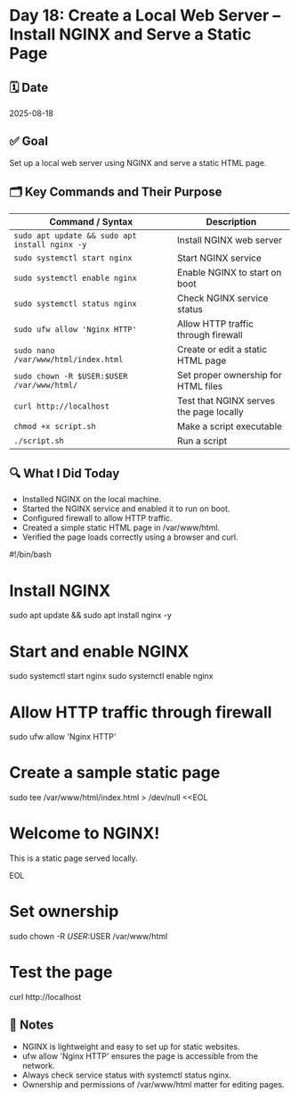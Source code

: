 
# Day 18: Create a Local Web Server – Install NGINX and Serve a Static Page

## 🗓️ Date
2025-08-18

## ✅ Goal
Set up a local web server using NGINX and serve a static HTML page.

## 🗂️ Key Commands and Their Purpose
| Command / Syntax                                   | Description                                      |
|---------------------------------------------------|-------------------------------------------------|
| `sudo apt update && sudo apt install nginx -y`    | Install NGINX web server                        |
| `sudo systemctl start nginx`                      | Start NGINX service                             |
| `sudo systemctl enable nginx`                     | Enable NGINX to start on boot                   |
| `sudo systemctl status nginx`                     | Check NGINX service status                      |
| `sudo ufw allow 'Nginx HTTP'`                     | Allow HTTP traffic through firewall             |
| `sudo nano /var/www/html/index.html`              | Create or edit a static HTML page               |
| `sudo chown -R $USER:$USER /var/www/html/`       | Set proper ownership for HTML files             |
| `curl http://localhost`                           | Test that NGINX serves the page locally         |
| `chmod +x script.sh`                              | Make a script executable                        |
| `./script.sh`                                     | Run a script                                    |

## 🔍 What I Did Today
- Installed NGINX on the local machine.
- Started the NGINX service and enabled it to run on boot.
- Configured firewall to allow HTTP traffic.
- Created a simple static HTML page in /var/www/html.
- Verified the page loads correctly using a browser and curl.

#!/bin/bash

# Install NGINX
sudo apt update && sudo apt install nginx -y

# Start and enable NGINX
sudo systemctl start nginx
sudo systemctl enable nginx

# Allow HTTP traffic through firewall
sudo ufw allow 'Nginx HTTP'

# Create a sample static page
sudo tee /var/www/html/index.html > /dev/null <<EOL
<!DOCTYPE html>
<html>
<head>
    <title>My Local Web Server</title>
</head>
<body>
    <h1>Welcome to NGINX!</h1>
    <p>This is a static page served locally.</p>
</body>
</html>
EOL

# Set ownership
sudo chown -R $USER:$USER /var/www/html

# Test the page
curl http://localhost

## 🧠 Notes
- NGINX is lightweight and easy to set up for static websites.
- ufw allow 'Nginx HTTP' ensures the page is accessible from the network.
- Always check service status with systemctl status nginx.
- Ownership and permissions of /var/www/html matter for editing pages.